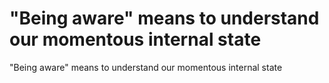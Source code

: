 # "Being aware" means to understand our momentous internal state

"Being aware" means to understand our momentous internal state
